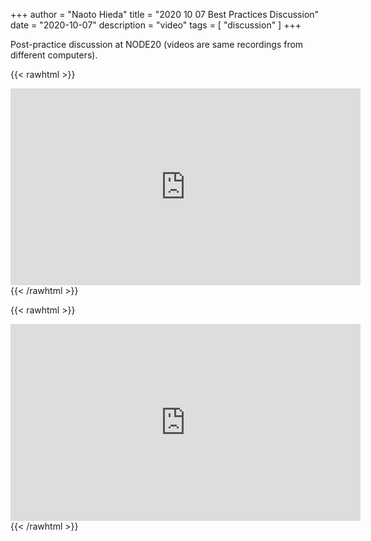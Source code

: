 +++
author = "Naoto Hieda"
title = "2020 10 07 Best Practices Discussion"
date = "2020-10-07"
description = "video"
tags = [ "discussion" ]
+++

Post-practice discussion at NODE20 (videos are same recordings from different computers).

{{< rawhtml >}}
<div class="youtube-container">
<iframe class="youtube-video" width="560" height="315" src="https://www.youtube.com/embed/YZfMBoFWFZY" frameborder="0" allow="accelerometer; autoplay; encrypted-media; gyroscope; picture-in-picture" allowfullscreen></iframe>
</div>
{{< /rawhtml >}}

{{< rawhtml >}}
<div class="youtube-container">
<iframe class="youtube-video" width="560" height="315" src="https://www.youtube.com/embed/msol2jjAmP0" frameborder="0" allow="accelerometer; autoplay; encrypted-media; gyroscope; picture-in-picture" allowfullscreen></iframe>
</div>
{{< /rawhtml >}}
